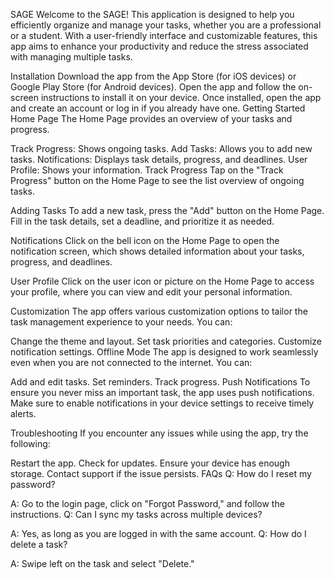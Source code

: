 SAGE
Welcome to the SAGE! This application is designed to help you efficiently organize and manage your tasks, whether you are a professional or a student. With a user-friendly interface and customizable features, this app aims to enhance your productivity and reduce the stress associated with managing multiple tasks.

Installation
Download the app from the App Store (for iOS devices) or Google Play Store (for Android devices).
Open the app and follow the on-screen instructions to install it on your device.
Once installed, open the app and create an account or log in if you already have one.
Getting Started
Home Page
The Home Page provides an overview of your tasks and progress.

Track Progress: Shows ongoing tasks.
Add Tasks: Allows you to add new tasks.
Notifications: Displays task details, progress, and deadlines.
User Profile: Shows your information.
Track Progress
Tap on the "Track Progress" button on the Home Page to see the list overview of ongoing tasks.

Adding Tasks
To add a new task, press the "Add" button on the Home Page. Fill in the task details, set a deadline, and prioritize it as needed.

Notifications
Click on the bell icon on the Home Page to open the notification screen, which shows detailed information about your tasks, progress, and deadlines.

User Profile
Click on the user icon or picture on the Home Page to access your profile, where you can view and edit your personal information.

Customization
The app offers various customization options to tailor the task management experience to your needs. You can:

Change the theme and layout.
Set task priorities and categories.
Customize notification settings.
Offline Mode
The app is designed to work seamlessly even when you are not connected to the internet. You can:

Add and edit tasks.
Set reminders.
Track progress.
Push Notifications
To ensure you never miss an important task, the app uses push notifications. Make sure to enable notifications in your device settings to receive timely alerts.

Troubleshooting
If you encounter any issues while using the app, try the following:

Restart the app.
Check for updates.
Ensure your device has enough storage.
Contact support if the issue persists.
FAQs
Q: How do I reset my password?

A: Go to the login page, click on "Forgot Password," and follow the instructions.
Q: Can I sync my tasks across multiple devices?

A: Yes, as long as you are logged in with the same account.
Q: How do I delete a task?

A: Swipe left on the task and select "Delete."
